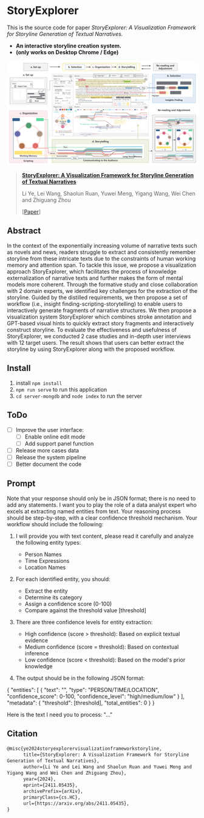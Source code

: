 <!--
 * @Author: Clover 304363641@qq.com
 * @Date: 2022-07-24 16:02:20
 * @LastEditors: Clover 304363641@qq.com
 * @LastEditTime: 2023-12-01 11:53:12
 * @FilePath: \storyline-generator\README.md
 * @Description: 
 * 
 * Copyright (c) 2023 by ${git_name_email}, All Rights Reserved. 
-->
# StoryExplorer

This is the source code for paper *StoryExplorer: A Visualization Framework for Storyline Generation of Textual Narratives.*

- **An interactive storyline creation system.**
- **(only works on Desktop Chrome / Edge)**


![fig_dataVis](https://github.com/Clover-yee/StoryExplorer/blob/v3.0/public/img/teaser.png)

> [**StoryExplorer: A Visualization Framework for Storyline Generation of Textual Narratives**](https://arxiv.org/abs/2411.05435)
> 
> Li Ye, Lei Wang, Shaolun Ruan, Yuwei Meng, Yigang Wang, Wei Chen and Zhiguang Zhou
>
> [[Paper](https://arxiv.org/abs/2411.05435)]


## Abstract
In the context of the exponentially increasing volume of narrative texts such as novels and news, readers struggle to extract and consistently remember storyline from these intricate texts due to the constraints of human working memory and attention span. To tackle this issue, we propose a visualization approach StoryExplorer, which facilitates the process of knowledge externalization of narrative texts and further makes the form of mental models more coherent. Through the formative study and close collaboration with 2 domain experts, we identified key challenges for the extraction of the storyline. Guided by the distilled requirements, we then propose a set of workflow (i.e., insight finding-scripting-storytelling) to enable users to interactively generate fragments of narrative structures. We then propose a visualization system StoryExplorer which combines stroke annotation and GPT-based visual hints to quickly extract story fragments and interactively construct storyline. To evaluate the effectiveness and usefulness of StoryExplorer, we conducted 2 case studies and in-depth user interviews with 12 target users. The result shows that users can better extract the storyline by using StoryExplorer along with the proposed workflow.

## Install
1. install `npm install`
2. `npm run serve` to run this application
3. `cd server-mongdb` and `node index` to run the server

## ToDo
- [ ] Improve the user interface:
    - [ ] Enable online edit mode
    - [ ] Add support panel function
- [ ] Release more cases data
- [ ] Release the system pipeline
- [ ] Better document the code

## Prompt
Note that your response should only be in JSON format; there is no need to add any statements. I want you to play the role of a data analyst expert who excels at extracting named entities from text. Your reasoning process should be step-by-step, with a clear confidence threshold mechanism. Your workflow should include the following:

1. I will provide you with text content, please read it carefully and analyze the following entity types:
   - Person Names
   - Time Expressions 
   - Location Names

2. For each identified entity, you should:
   - Extract the entity
   - Determine its category
   - Assign a confidence score (0-100)
   - Compare against the threshold value [threshold]

3. There are three confidence levels for entity extraction:
   - High confidence (score > threshold): Based on explicit textual evidence
   - Medium confidence (score = threshold): Based on contextual inference
   - Low confidence (score < threshold): Based on the model's prior knowledge

4. The output should be in the following JSON format:

{
  "entities": [
    {
      "text": "",
      "type": "PERSON/TIME/LOCATION",
      "confidence_score": 0-100,
      "confidence_level": "high/medium/low"
    }
  ],
  "metadata": {
    "threshold": [threshold],
    "total_entities": 0
  }
}

Here is the text I need you to process: "..."

## Citation
```
@misc{ye2024storyexplorervisualizationframeworkstoryline,
      title={StoryExplorer: A Visualization Framework for Storyline Generation of Textual Narratives}, 
      author={Li Ye and Lei Wang and Shaolun Ruan and Yuwei Meng and Yigang Wang and Wei Chen and Zhiguang Zhou},
      year={2024},
      eprint={2411.05435},
      archivePrefix={arXiv},
      primaryClass={cs.HC},
      url={https://arxiv.org/abs/2411.05435}, 
}
```
